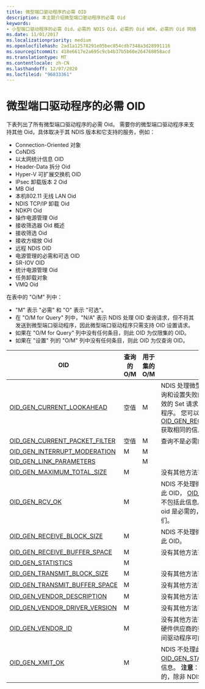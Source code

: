 ```yaml
---
title: 微型端口驱动程序的必需 OID
description: 本主题介绍微型端口驱动程序的必需 Oid
keywords:
- 小型端口驱动程序的必需 Oid，必需的 NDIS Oid，必需的 Oid WDK，必需的 Oid 网络
ms.date: 11/01/2017
ms.localizationpriority: medium
ms.openlocfilehash: 2ad1a12578291e05bec854cdb7348a3d28991116
ms.sourcegitcommit: 418e6617e2a695c9cb4b37b5b60e264760858acd
ms.translationtype: MT
ms.contentlocale: zh-CN
ms.lasthandoff: 12/07/2020
ms.locfileid: "96833361"
---
```

# <a name="mandatory-oids-for-miniport-drivers"></a>微型端口驱动程序的必需 OID

下表列出了所有微型端口驱动程序的必需 Oid。 需要你的微型端口驱动程序来支持其他 Oid，具体取决于其 NDIS 版本和它支持的服务，例如：

- Connection-Oriented 对象 
- CoNDIS  
- 以太网统计信息 OID 
- Header-Data 拆分 Oid 
- Hyper-V 可扩展交换机 OID 
- IPsec 卸载版本 2 Oid 
- MB Oid 
- 本机802.11 无线 LAN Oid 
- NDIS TCP/IP 卸载 Oid 
- NDKPI Oid 
- 操作电源管理 Oid 
- 接收筛选器 Oid 概述 
- 接收筛选 Oid 
- 接收方缩放 Oid 
- 远程 NDIS OID 
- 电源管理的必需和可选 OID 
- SR-IOV OID 
- 统计电源管理 Oid 
- 任务卸载对象 
- VMQ Oid

在表中的 "O/M" 列中： 

- "M" 表示 "必需" 和 "O" 表示 "可选"。
- 在 "O/M for Query" 列中，"N/A" 表示 NDIS 处理 OID 查询请求，但不将其发送到微型端口驱动程序，因此微型端口驱动程序只需支持 OID 设置请求。 
- 如果在 "O/M for Query" 列中没有任何条目，则此 OID 为仅限集的 OID。
- 如果在 "设置" 列的 "O/M" 列中没有任何条目，则此 OID 为仅查询 OID。

| OID | 查询的 O/M | 用于集的 O/M | 注释 |
| --- | --- | --- | --- |
| [OID_GEN_CURRENT_LOOKAHEAD](oid-gen-current-lookahead.md) | 空值 | M | NDIS 处理微型端口驱动程序的查询和设置失败的请求。 NDIS 将有效的 Set 请求发送到微型端口驱动程序。 您可以与 [OID_GEN_RECEIVE_BLOCK_SIZE](oid-gen-receive-block-size.md)获取相同的信息。 |
| [OID_GEN_CURRENT_PACKET_FILTER](oid-gen-current-packet-filter.md) | 空值 | M | 查询不是必需的。 集是必需的。 |
| [OID_GEN_INTERRUPT_MODERATION](oid-gen-interrupt-moderation.md) | M | M |   |
| [OID_GEN_LINK_PARAMETERS](oid-gen-link-parameters.md) |   | M |   |
| [OID_GEN_MAXIMUM_TOTAL_SIZE](oid-gen-maximum-total-size.md) | M |   | 没有其他方法可获取此信息。 |
| [OID_GEN_RCV_OK](oid-gen-rcv-ok.md) | M |   | NDIS 不处理微型端口驱动程序的此 OID， [OID_GEN_STATISTICS](oid-gen-statistics.md) 不包括此信息。 **注意**：统计信息 oid 是必需的，除非 NDIS 处理它们。 |
| [OID_GEN_RECEIVE_BLOCK_SIZE](oid-gen-receive-block-size.md) | M |   | NDIS 不处理微型端口驱动程序的此 OID。 |
| [OID_GEN_RECEIVE_BUFFER_SPACE](oid-gen-receive-buffer-space.md) | M |   | 没有其他方法可获取此信息。 |
| [OID_GEN_STATISTICS](oid-gen-statistics.md) | M |   |   |
| [OID_GEN_TRANSMIT_BLOCK_SIZE](oid-gen-transmit-block-size.md) | M |   | 没有其他方法可获取此信息。 |
| [OID_GEN_TRANSMIT_BUFFER_SPACE](oid-gen-transmit-buffer-space.md) | M |   | 没有其他方法可获取此信息。 |
| [OID_GEN_VENDOR_DESCRIPTION](oid-gen-vendor-description.md) | M |   | 没有其他方法可获取此信息。 |
| [OID_GEN_VENDOR_DRIVER_VERSION](oid-gen-vendor-driver-version.md) | M |   | 没有其他方法可获取此信息。 |
| [OID_GEN_VENDOR_ID](oid-gen-vendor-id.md) | M |   | 没有其他方法可获取此信息。 独立硬件供应商的筛选器驱动程序或中间驱动程序可能会查询此 OID。 |
| [OID_GEN_XMIT_OK](oid-gen-xmit-ok.md) | M |   | NDIS 不处理此 OID， [OID_GEN_STATISTICS](oid-gen-statistics.md) 不包括此信息。 **注意**：统计信息 oid 是必需的，除非 NDIS 处理它们。 |

